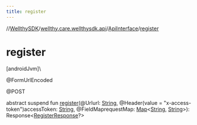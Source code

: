 ```yaml
---
title: register
---
```

//[WellthySDK](../../../index.html)/[wellthy.care.wellthysdk.api](../index.html)/[ApiInterface](index.html)/[register](register.html)



# register



[androidJvm]\




@FormUrlEncoded



@POST



abstract suspend fun [register](register.html)(@Urlurl: [String](https://kotlinlang.org/api/latest/jvm/stdlib/kotlin/-string/index.html), @Header(value = "x-access-token")accessToken: [String](https://kotlinlang.org/api/latest/jvm/stdlib/kotlin/-string/index.html), @FieldMaprequestMap: [Map](https://kotlinlang.org/api/latest/jvm/stdlib/kotlin.collections/-map/index.html)&lt;[String](https://kotlinlang.org/api/latest/jvm/stdlib/kotlin/-string/index.html), [String](https://kotlinlang.org/api/latest/jvm/stdlib/kotlin/-string/index.html)&gt;): Response&lt;[RegisterResponse](../../wellthy.care.wellthysdk.data.onboarding/-register-response/index.html)?&gt;




